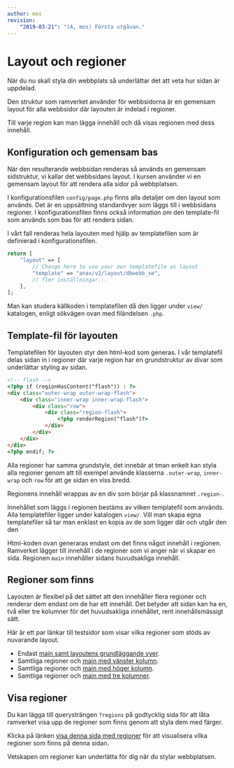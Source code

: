 ```yaml
---
author: mos
revision:
    "2019-03-21": "(A, mos) Första utgåvan."
---
```

Layout och regioner
===========================

När du nu skall styla din webbplats så underlättar det att veta hur sidan är uppdelad.

Den struktur som ramverket använder för webbsidorna är en gemensam layout för alla webbsidor där layouten är indelad i regioner.

Till varje region kan man lägga innehåll och då visas regionen med dess innehåll.



Konfiguration och gemensam bas
---------------------------

När den resulterande webbsidan renderas så används en gemensam sidstruktur, vi kallar det webbsidans layout. I kursen använder vi en gemensam layout för att rendera alla sidor på webbplatsen.

I konfigurationsfilen `config/page.php` finns alla detaljer om den layout som används. Det är en uppsättning standardvyer som läggs till i webbsidans regioner. I konfigurationsfilen finns också information om den template-fil som används som bas för att rendera sidan.

I vårt fall renderas hela layouten med hjälp av templatefilen som är definierad i konfigurationsfilen.

```php
return [
    "layout" => [
        // Change here to use your own templatefile as layout
        "template" => "anax/v2/layout/dbwebb_se",
        // fler inställningar...
    ],
];
```

Man kan studera källkoden i templatefilen då den ligger under `view/` katalogen, enligt sökvägen ovan med filändelsen `.php`.



Template-fil för layouten
---------------------------

Templatefilen för layouten styr den html-kod som generas. I vår templatefil delas sidan in i regioner där varje region har en grundstruktur av divar som underlättar styling av sidan.

```html
<!-- flash -->
<?php if (regionHasContent("flash")) : ?>
<div class="outer-wrap outer-wrap-flash">
    <div class="inner-wrap inner-wrap-flash">
        <div class="row">
            <div class="region-flash">
                <?php renderRegion("flash")?>
            </div>
        </div>
    </div>
</div>
<?php endif; ?>
```

Alla regioner har samma grundstyle, det innebär at tman enkelt kan styla alla regioner genom att till exempel använde klasserna `.outer-wrap`, `inner-wrap` och `row` för att ge sidan en viss bredd.

Regionens innehåll wrappas av en div som börjar på klassnamnet `.region-`.

Innehållet som läggs i regionen bestäms av vilken templatefil som används. Alla templatefiler ligger under katalogen `view/`. Vill man skapa egna templatefiler så tar man enklast en kopia av de som ligger där och utgår den den

Html-koden ovan generaras endast om det finns något innehåll i regionen. Ramverket lägger till innehåll i de regioner som vi anger när vi skapar en sida. Regionen `main` innehåller sidans huvudsakliga innehåll.



Regioner som finns
---------------------------

Layouten är flexibel på det sättet att den innehåller flera regioner och renderar dem endast om de har ett innehåll. Det betyder att sidan kan ha en, två eller tre kolumner för det huvudsakliga innehållet, rent innehållsmässigt sätt.

Här är ett par länkar till testsidor som visar vilka regioner som stöds av nuvarande layout.

* Endast [main samt layoutens grundläggande vyer](./../demo/main?regions).
* Samtliga regioner och [main med vänster kolumn](./../demo/main-sidebar-left?regions).
* Samtliga regioner och [main med höger kolumn](./../demo/main-sidebar-right?regions).
* Samtliga regioner och [main med tre kolumner](./../demo/main-three-columns?regions).



Visa regioner
---------------------------

Du kan lägga till querysträngen `?regions` på godtycklig sida för att låta ramverket visa upp de regioner som finns genom att styla dem med färger.

Klicka på länken [visa denna sida med regioner](dokumentation/layout-och-regioner?regions) för att visualisera vilka regioner som finns på denna sidan.

Vetskapen om regioner kan underlätta för dig när du stylar webbplatsen.
